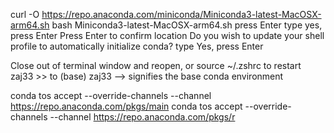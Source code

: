 curl -O https://repo.anaconda.com/miniconda/Miniconda3-latest-MacOSX-arm64.sh
bash Miniconda3-latest-MacOSX-arm64.sh
press Enter
type yes, press Enter
Press Enter to confirm location 
Do you wish to update your shell profile to automatically initialize conda?
type Yes, press Enter

Close out of terminal window and reopen, or source ~/.zshrc to restart
zaj33 >> to (base) zaj33 --> signifies the base conda environment

conda tos accept --override-channels --channel https://repo.anaconda.com/pkgs/main
conda tos accept --override-channels --channel https://repo.anaconda.com/pkgs/r 

